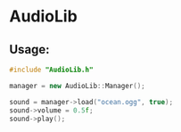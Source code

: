 # AudioLib

## Usage:

```c++
#include "AudioLib.h"

manager = new AudioLib::Manager();

sound = manager->load("ocean.ogg", true);
sound->volume = 0.5f;
sound->play();
```
